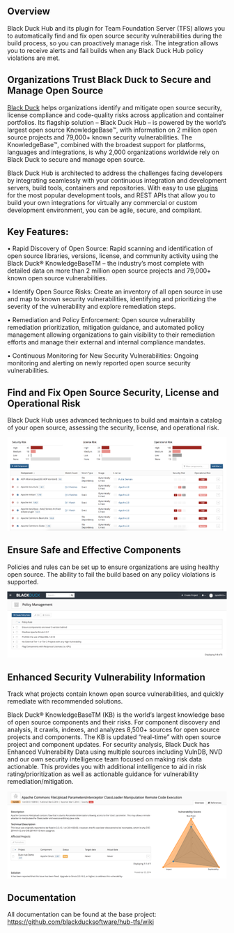 ## Overview

Black Duck Hub and its plugin for Team Foundation Server (TFS) allows you to automatically find and fix open source security vulnerabilities during the build process, so you can proactively manage risk. The integration allows you to receive alerts and fail builds when any Black Duck Hub policy violations are met.  

## Organizations Trust Black Duck to Secure and Manage Open Source

[Black Duck](https://www.blackducksoftware.com/) helps organizations identify and mitigate open source security, license compliance and code-quality risks across application and container portfolios. Its flagship solution – Black Duck Hub – is powered by the world’s largest open source KnowledgeBase™, with information on 2 million open source projects and 79,000+ known security vulnerabilities. The KnowledgeBase™, combined with the broadest support for platforms, languages and integrations, is why 2,000 organizations worldwide rely on Black Duck to secure and manage open source.

Black Duck Hub is architected to address the challenges facing developers by integrating seamlessly with your continuous integration and development servers, build tools, containers and repositories. With easy to use [plugins]( https://www.blackducksoftware.com/technology/integrations) for the most popular development tools, and REST APIs that allow you to build your own integrations for virtually any commercial or custom development environment, you can be agile, secure, and compliant.

## Key Features: 

•	Rapid Discovery of Open Source: Rapid scanning and identification of open source libraries, versions, license, and community activity using the Black Duck® KnowledgeBaseTM – the industry’s most complete with detailed data on more than 2 million open source projects and 79,000+ known open source vulnerabilities. 

•	Identify Open Source Risks: Create an inventory of all open source in use and map to known security vulnerabilities, identifying and prioritizing the severity of the vulnerability and explore remediation steps. 


•	Remediation and Policy Enforcement: Open source vulnerability remediation prioritization, mitigation guidance, and automated policy management allowing organizations to gain visibility to their remediation efforts and manage their external and internal compliance mandates. 


•	Continuous Monitoring for New Security Vulnerabilities: Ongoing monitoring and alerting on newly reported open source security vulnerabilities. 


## Find and Fix Open Source Security, License and Operational Risk

Black Duck Hub uses advanced techniques to build and maintain a catalog of your open source, assessing the security, license, and operational risk.

![catalog](images/catalog.png)


## Ensure Safe and Effective Components

Policies and rules can be set up to ensure organizations are using healthy open source. The ability to fail the build based on any policy violations is supported.

![policy](images/policy.png)

## Enhanced Security Vulnerability Information

Track what projects contain known open source vulnerabilities, and quickly remediate with recommended solutions. 

Black Duck® KnowledgeBaseTM (KB) is the world’s largest knowledge base of open source components and their risks. For component discovery and analysis, it crawls, indexes, and analyzes 8,500+ sources for open source projects and components.  The KB is updated “real-time” with open source project and component updates.  For security analysis, Black Duck has Enhanced Vulnerability Data using multiple sources including VulnDB, NVD and our own security intelligence team focused on making risk data actionable.  This provides you with additional intelligence to aid in risk rating/prioritization as well as actionable guidance for vulnerability remediation/mitigation.

![vulnerability](images/vulnerability.png)

## Documentation

All documentation can be found at the base project: https://github.com/blackducksoftware/hub-tfs/wiki

